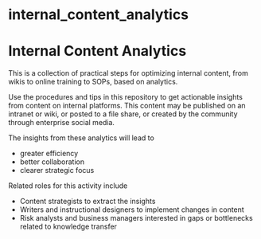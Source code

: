 # internal_content_analytics

# Internal Content Analytics

This is a collection of practical steps for optimizing internal content, from wikis to online training to SOPs, based on analytics.

Use the procedures and tips in this repository to get actionable insights from content on internal platforms. This content may be published on an intranet or wiki, or posted to a file share, or created by the community through enterprise social media. 

The insights from these analytics will lead to 
* greater efficiency
* better collaboration
* clearer strategic focus

Related roles for this activity include
* Content strategists to extract the insights
* Writers and instructional designers to implement changes in content
* Risk analysts and business managers interested in gaps or bottlenecks related to knowledge transfer
